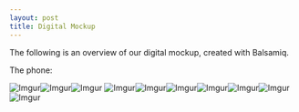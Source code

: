 ```yaml
---
layout: post
title: Digital Mockup
---
```


The following is an overview of our digital mockup, created with Balsamiq. 


The phone:

![Imgur](https://i.imgur.com/8fUyaXh.png)![Imgur](https://i.imgur.com/toqTdCp.png)![Imgur](https://i.imgur.com/ENn6KjJ.png) ![Imgur](https://i.imgur.com/VnJtZyR.png)![Imgur](https://i.imgur.com/Y9WM6Gj.png)![Imgur](https://i.imgur.com/jogUFjg.png)![Imgur](https://i.imgur.com/XE5kcFk.png)![Imgur](https://i.imgur.com/5E1rKiH.png)![Imgur](https://i.imgur.com/5E1rKiH.png)![Imgur](https://i.imgur.com/ENn6KjJ.png)

